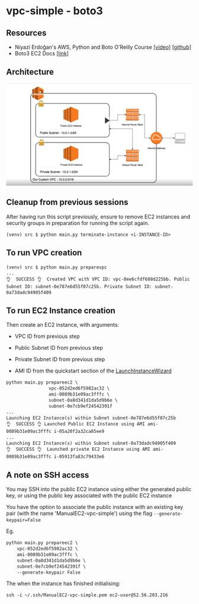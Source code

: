 # vpc-simple - boto3

## Resources

- Niyazi Erdoğan's AWS, Python and Boto O'Reilly Course [[video]](https://learning.oreilly.com/videos/managing-ec2-and/9781838642938) [[github]](https://github.com/neocorp/python-boto3-vpc_and_ec2)
- Boto3 EC2 Docs [[link]](https://boto3.amazonaws.com/v1/documentation/api/latest/reference/services/ec2.html)
## Architecture
![architecture](architecture.png "The eventual output")


## Cleanup from previous sessions

After having run this script previously, ensure to remove EC2 instances and security groups in preparation for running the script again.


    (venv) src $ python main.py terminate-instance <i-INSTANCE-ID>




## To run VPC creation

    (venv) src $ python main.py preparevpc
    ...
    👌  SUCCESS 👌  Created VPC with VPC ID: vpc-0ee6cfdf688d225bb. Public Subnet ID: subnet-0e787e6d55f07c25b. Private Subnet ID: subnet-0a73dadc94905f409


## To run EC2 Instance creation

Then create an EC2 instance, with arguments:

* VPC ID from previous step
* Public Subnet ID from previous step
* Private Subnet ID from previous step

* AMI ID from the quickstart section of the [LaunchInstanceWizard]( ami-0089b31e09ac3fffc)

```
python main.py prepareec2 \
                vpc-052d2ed6f5982ac32 \
                ami-0089b31e09ac3fffc \
                subnet-0a8d341d1da5d9b6e \
                subnet-0e7cb9ef24542391f
...
Launching EC2 Instance(s) within Subnet subnet-0e787e6d55f07c25b
👌  SUCCESS 👌 Launched Public EC2 Instance using AMI ami-0089b31e09ac3fffc i-05a20f2a32ca85ee9
...
Launching EC2 Instance(s) within Subnet subnet-0a73dadc94905f409
👌  SUCCESS 👌  Launched private EC2 Instance using AMI ami-0089b31e09ac3fffc i-05913fa83c79433e6
```

## A note on SSH access

You may SSH into the public EC2 instance using either the generated public key, or using the public key associated with the public EC2 instance

You have the option to associate the public instance with an existing key pair (with the name 'ManualEC2-vpc-simple') using the flag `--generate-keypair=False`

Eg.

    python main.py prepareec2 \                                
        vpc-052d2ed6f5982ac32 \
        ami-0089b31e09ac3fffc \
        subnet-0a8d341d1da5d9b6e \
        subnet-0e7cb9ef24542391f \
        --generate-keypair False

The when the instance has finished initialising:

    ssh -i ~/.ssh/ManualEC2-vpc-simple.pem ec2-user@52.56.203.216
